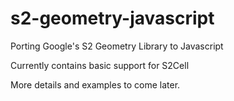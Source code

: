 s2-geometry-javascript
======================

Porting Google's S2 Geometry Library to Javascript


Currently contains basic support for S2Cell

More details and examples to come later.

